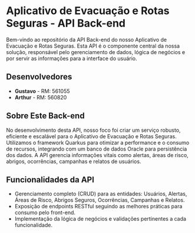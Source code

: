 # Aplicativo de Evacuação e Rotas Seguras - API Back-end

Bem-vindo ao repositório da API Back-end do nosso Aplicativo de Evacuação e Rotas Seguras. Esta API é o componente central da nossa solução, responsável pelo gerenciamento de dados, lógica de negócios e por servir as informações para a interface do usuário.

## Desenvolvedores

* **Gustavo** - RM: 561055
* **Arthur** - RM: 560820

## Sobre Este Back-end

No desenvolvimento desta API, nosso foco foi criar um serviço robusto, eficiente e escalável para o Aplicativo de Evacuação e Rotas Seguras. Utilizamos o framework Quarkus para otimizar a performance e o consumo de recursos, integrando com um banco de dados Oracle para persistência dos dados. A API gerencia informações vitais como alertas, áreas de risco, abrigos, ocorrências, campanhas e relatos de usuários.

## Funcionalidades da API

* Gerenciamento completo (CRUD) para as entidades: Usuários, Alertas, Áreas de Risco, Abrigos Seguros, Ocorrências, Campanhas e Relatos.
* Exposição de endpoints RESTful seguindo as melhores práticas para consumo pelo front-end.
* Implementação da lógica de negócios e validações pertinentes a cada funcionalidade.
